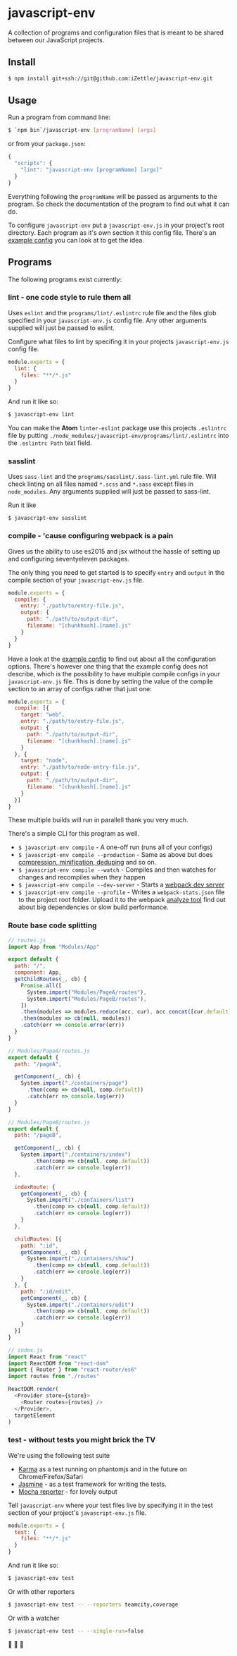 # javascript-env
A collection of programs and configuration files that is meant to be shared between our JavaScript projects.

## Install
```sh
$ npm install git+ssh://git@github.com:iZettle/javascript-env.git
```

## Usage
Run a program from command line:
```sh
$ `npm bin`/javascript-env [programName] [args]
```
or from your `package.json`:
```js
{
  "scripts": {
    "lint": "javascript-env [programName] [args]"
  }
}
```

Everything following the `programName` will be passed as arguments to the program. So check the documentation of the program to find out what it can do.

To configure `javascript-env` put a `javascript-env.js` in your project's root directory. Each program as it's own section it this config file. There's an [example config](https://github.com/iZettle/javascript-env/blob/master/config/example.js) you can look at to get the idea.

## Programs
The following programs exist currently:

### lint - one code style to rule them all
Uses `eslint` and the `programs/lint/.eslintrc` rule file and the files glob specified in your `javascript-env.js` config file. Any other arguments supplied will just be passed to eslint.

Configure what files to lint by specifing it in your projects `javascript-env.js` config file.
```js
module.exports = {
  lint: {
    files: "**/*.js"
  }
}
```

And run it like so:
```sh
$ javascript-env lint
```

You can make the **Atom** `linter-eslint` package use this projects `.eslintrc` file by putting `./node_modules/javascript-env/programs/lint/.eslintrc` into the `.eslintrc Path` text field.

### sasslint
Uses `sass-lint` and the `programs/sasslint/.sass-lint.yml` rule file. Will check linting on all files named `*.scss` and `*.sass` except files in `node_modules`. Any arguments supplied will just be passed to sass-lint.

Run it like

```
$ javascript-env sasslint
```

### compile - 'cause configuring webpack is a pain

Gives us the ability to use es2015 and jsx without the hassle of setting up and configuring seventyeleven packages.

The only thing you need to get started is to specify `entry` and `output` in the compile section of your `javascript-env.js` file.

```js
module.exports = {
  compile: {
    entry: "./path/to/entry-file.js",
    output: {
      path: "./path/to/output-dir",
      filename: "[chunkhash].[name].js"
    }
  }
}
```

Have a look at the [example config](https://github.com/iZettle/javascript-env/blob/master/config/example.js) to find out about all the configuration options. There's however one thing that the example config does not describe, which is the possibility to have multiple compile configs in your `javascript-env.js` file. This is done by setting the value of the compile section to an array of configs rather that just one:

```js
module.exports = {
  compile: [{
    target: "web",
    entry: "./path/to/entry-file.js",
    output: {
      path: "./path/to/output-dir",
      filename: "[chunkhash].[name].js"
    }
  }, {
    target: "node",
    entry: "./path/to/node-entry-file.js",
    output: {
      path: "./path/to/output-dir",
      filename: "[chunkhash].[name].js"
    }
  }]
}
```

These multiple builds will run in parallell thank you very much.

There's a simple CLI for this program as well.
- `$ javascript-env compile` - A one-off run (runs all of your configs)
- `$ javascript-env compile --production` - Same as above but does [compression, minification, deduping](https://github.com/iZettle/javascript-env/blob/master/programs/compile/compile-with-webpack.js#L30-L44) and so on.
- `$ javascript-env compile --watch` - Compiles and then watches for changes and recompiles when they happen
- `$ javascript-env compile --dev-server` - Starts a [webpack dev server](https://webpack.github.io/docs/webpack-dev-server.html)
- `$ javascript-env compile --profile` - Writes a `webpack-stats.json` file to the project root folder. Upload it to the webpack [analyze tool](http://webpack.github.io/analyse) find out about big dependencies or slow build performance.


### Route base code splitting
```javascript
// routes.js
import App from "Modules/App"

export default {
  path: "/",
  component: App,
  getChildRoutes(_, cb) {
    Promise.all([
      System.import("Modules/PageA/routes"),
      System.import("Modules/PageB/routes"),
    ])
    .then(modules => modules.reduce(acc, cur), acc.concat([cur.default]), [])
    .then(modules => cb(null, modules))
    .catch(err => console.error(err))
  }
}

// Modules/PageA/routes.js
export default {
  path: "/pageA",

  getComponent(_, cb) {
    System.import("./containers/page")
      .then(comp => cb(null, comp.default))
      .catch(err => console.log(err))
  }
}

// Modules/PageB/routes.js
export default {
  path: "/pageB",

  getComponent(_, cb) {
    System.import("./containers/index")
        .then(comp => cb(null, comp.default))
        .catch(err => console.log(err))
  },

  indexRoute: {
    getComponent(_, cb) {
      System.import("./containers/list")
        .then(comp => cb(null, comp.default))
        .catch(err => console.log(err))
    }
  },

  childRoutes: [{
    path: ":id",
    getComponent(_, cb) {
      System.import("./containers/show")
        .then(comp => cb(null, comp.default))
        .catch(err => console.log(err))
    }
  }, {
    path: ":id/edit",
    getComponent(_, cb) {
      System.import("./containers/edit")
        .then(comp => cb(null, comp.default))
        .catch(err => console.log(err))
    }
  }]
}

// index.js
import React from "react"
import ReactDOM from "react-dom"
import { Router } from "react-router/es6"
import routes from "./routes"

ReactDOM.render(
  <Provider store={store}>
    <Router routes={routes} />
  </Provider>,
  targetElement
)
```

### test - without tests you might brick the TV

We're using the following test suite

- [Karma](https://karma-runner.github.io/1.0/index.html) as a test running on
    phantomjs and in the future on Chrome/Firefox/Safari
- [Jasmine](http://jasmine.github.io/) - as a test framework for writing the
    tests.
- [Mocha reporter](https://www.npmjs.com/package/karma-mocha-reporter) - for
    lovely output

Tell `javascript-env` where your test files live by specifying it in the test section of your project's `javascript-env.js` file.

```js
module.exports = {
  test: {
    files: "**/*.js"
  }
}
```

And run it like so:

```sh
$ javascript-env test
```

Or with other reporters

```sh
$ javascript-env test -- --reporters teamcity,coverage
```

Or with a watcher

```sh
$ javascript-env test -- --single-run=false
```

:ring:
:fish_cake:
:dart:
